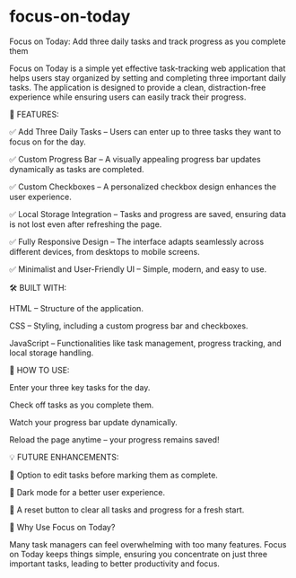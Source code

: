 # focus-on-today
Focus on Today: Add three daily tasks and track progress as you complete them

Focus on Today is a simple yet effective task-tracking web application that helps users stay organized by setting and completing three important daily tasks. The application is designed to provide a clean, distraction-free experience while ensuring users can easily track their progress.

🚀 FEATURES:


✅ Add Three Daily Tasks – Users can enter up to three tasks they want to focus on for the day.


✅ Custom Progress Bar – A visually appealing progress bar updates dynamically as tasks are completed.


✅ Custom Checkboxes – A personalized checkbox design enhances the user experience.


✅ Local Storage Integration – Tasks and progress are saved, ensuring data is not lost even after refreshing the page.


✅ Fully Responsive Design – The interface adapts seamlessly across different devices, from desktops to mobile screens.


✅ Minimalist and User-Friendly UI – Simple, modern, and easy to use.



🛠️ BUILT WITH:


HTML – Structure of the application.


CSS – Styling, including a custom progress bar and checkboxes.


JavaScript – Functionalities like task management, progress tracking, and local storage handling.




📌 HOW TO USE:


Enter your three key tasks for the day.


Check off tasks as you complete them.


Watch your progress bar update dynamically.


Reload the page anytime – your progress remains saved!



💡 FUTURE ENHANCEMENTS:


🔹 Option to edit tasks before marking them as complete.


🔹 Dark mode for a better user experience.


🔹 A reset button to clear all tasks and progress for a fresh start.



🎯 Why Use Focus on Today?


Many task managers can feel overwhelming with too many features. Focus on Today keeps things simple, ensuring you concentrate on just three important tasks, leading to better productivity and focus.

